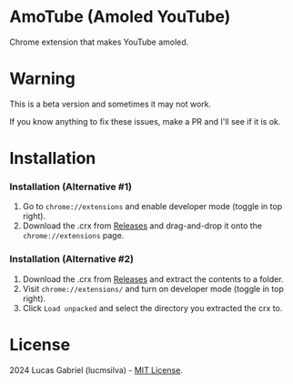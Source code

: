 # AmoTube (Amoled YouTube)
Chrome extension that makes YouTube amoled.

# Warning
This is a beta version and sometimes it may not work.

If you know anything to fix these issues, make a PR and I'll see if it is ok.

# Installation
### Installation (Alternative #1)
1. Go to `chrome://extensions` and enable developer mode (toggle in top right).
2. Download the .crx from [Releases](https://github.com/lucmsilva651/amotube/releases/latest/) and drag-and-drop it onto the `chrome://extensions` page.

### Installation (Alternative #2)
1. Download the .crx from [Releases](https://github.com/lucmsilva651/amotube/releases/latest/) and extract the contents to a folder.
2. Visit `chrome://extensions/` and turn on developer mode (toggle in top right).
3. Click `Load unpacked` and select the directory you extracted the crx to.

# License
2024 Lucas Gabriel (lucmsilva) - [MIT License](https://github.com/lucmsilva651/amotube/?tab=MIT-1-ov-file).

